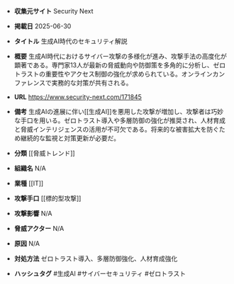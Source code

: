 - **収集元サイト**
Security Next

- **掲載日**
2025-06-30

- **タイトル**
生成AI時代のセキュリティ解説

- **概要**
生成AI時代におけるサイバー攻撃の多様化が進み、攻撃手法の高度化が顕著である。専門家13人が最新の脅威動向や防御策を多角的に分析し、ゼロトラストの重要性やアクセス制御の強化が求められている。オンラインカンファレンスで実務的な対策が共有される。

- **URL**
https://www.security-next.com/171845

- **備考**
生成AIの進展に伴い[[生成AI]]を悪用した攻撃が増加し、攻撃者は巧妙な手口を用いる。ゼロトラスト導入や多層防御の強化が推奨され、人材育成と脅威インテリジェンスの活用が不可欠である。将来的な被害拡大を防ぐため継続的な監視と対策更新が必要だ。

- **分類**
[[脅威トレンド]]

- **組織名**
N/A

- **業種**
[[IT]]

- **攻撃手口**
[[標的型攻撃]]

- **攻撃影響**
N/A

- **脅威アクター**
N/A

- **原因**
N/A

- **対処方法**
ゼロトラスト導入、多層防御強化、人材育成強化

- **ハッシュタグ**
#生成AI #サイバーセキュリティ #ゼロトラスト

